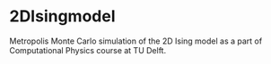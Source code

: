 # 2DIsingmodel
Metropolis Monte Carlo simulation of the 2D Ising model as a part of Computational Physics course at TU Delft. 
